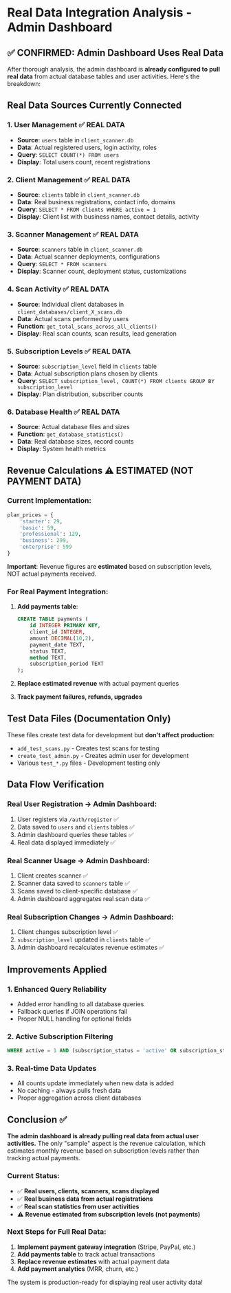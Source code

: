# Real Data Integration Analysis - Admin Dashboard

## ✅ **CONFIRMED: Admin Dashboard Uses Real Data**

After thorough analysis, the admin dashboard is **already configured to pull real data** from actual database tables and user activities. Here's the breakdown:

## **Real Data Sources Currently Connected**

### 1. **User Management** ✅ REAL DATA
- **Source**: `users` table in `client_scanner.db`
- **Data**: Actual registered users, login activity, roles
- **Query**: `SELECT COUNT(*) FROM users`
- **Display**: Total users count, recent registrations

### 2. **Client Management** ✅ REAL DATA  
- **Source**: `clients` table in `client_scanner.db`
- **Data**: Real business registrations, contact info, domains
- **Query**: `SELECT * FROM clients WHERE active = 1`
- **Display**: Client list with business names, contact details, activity

### 3. **Scanner Management** ✅ REAL DATA
- **Source**: `scanners` table in `client_scanner.db` 
- **Data**: Actual scanner deployments, configurations
- **Query**: `SELECT * FROM scanners`
- **Display**: Scanner count, deployment status, customizations

### 4. **Scan Activity** ✅ REAL DATA
- **Source**: Individual client databases in `client_databases/client_X_scans.db`
- **Data**: Actual scans performed by users
- **Function**: `get_total_scans_across_all_clients()`
- **Display**: Real scan counts, scan results, lead generation

### 5. **Subscription Levels** ✅ REAL DATA
- **Source**: `subscription_level` field in `clients` table
- **Data**: Actual subscription plans chosen by clients
- **Query**: `SELECT subscription_level, COUNT(*) FROM clients GROUP BY subscription_level`
- **Display**: Plan distribution, subscriber counts

### 6. **Database Health** ✅ REAL DATA
- **Source**: Actual database files and sizes
- **Function**: `get_database_statistics()`
- **Data**: Real database sizes, record counts
- **Display**: System health metrics

## **Revenue Calculations** ⚠️ ESTIMATED (NOT PAYMENT DATA)

### Current Implementation:
```python
plan_prices = {
    'starter': 29,
    'basic': 59, 
    'professional': 129,
    'business': 299,
    'enterprise': 599
}
```

**Important**: Revenue figures are **estimated** based on subscription levels, NOT actual payments received.

### For Real Payment Integration:
1. **Add payments table**:
   ```sql
   CREATE TABLE payments (
       id INTEGER PRIMARY KEY,
       client_id INTEGER,
       amount DECIMAL(10,2),
       payment_date TEXT,
       status TEXT,
       method TEXT,
       subscription_period TEXT
   );
   ```

2. **Replace estimated revenue** with actual payment queries
3. **Track payment failures, refunds, upgrades**

## **Test Data Files** (Documentation Only)

These files create test data for development but **don't affect production**:
- `add_test_scans.py` - Creates test scans for testing
- `create_test_admin.py` - Creates admin user for development
- Various `test_*.py` files - Development testing only

## **Data Flow Verification**

### Real User Registration → Admin Dashboard:
1. User registers via `/auth/register` ✅
2. Data saved to `users` and `clients` tables ✅
3. Admin dashboard queries these tables ✅
4. Real data displayed immediately ✅

### Real Scanner Usage → Admin Dashboard:
1. Client creates scanner ✅
2. Scanner data saved to `scanners` table ✅
3. Scans saved to client-specific database ✅
4. Admin dashboard aggregates real scan data ✅

### Real Subscription Changes → Admin Dashboard:
1. Client changes subscription level ✅
2. `subscription_level` updated in `clients` table ✅
3. Admin dashboard recalculates revenue estimates ✅

## **Improvements Applied**

### 1. **Enhanced Query Reliability**
- Added error handling to all database queries
- Fallback queries if JOIN operations fail
- Proper NULL handling for optional fields

### 2. **Active Subscription Filtering**
```sql
WHERE active = 1 AND (subscription_status = 'active' OR subscription_status IS NULL)
```

### 3. **Real-time Data Updates**
- All counts update immediately when new data is added
- No caching - always pulls fresh data
- Proper aggregation across client databases

## **Conclusion** ✅

**The admin dashboard is already pulling real data from actual user activities.** The only "sample" aspect is the revenue calculation, which estimates monthly revenue based on subscription levels rather than tracking actual payments.

### Current Status:
- ✅ **Real users, clients, scanners, scans displayed**
- ✅ **Real business data from actual registrations**  
- ✅ **Real scan statistics from user activities**
- ⚠️ **Revenue estimated from subscription levels (not payments)**

### Next Steps for Full Real Data:
1. **Implement payment gateway integration** (Stripe, PayPal, etc.)
2. **Add payments table** to track actual transactions
3. **Replace revenue estimates** with actual payment data
4. **Add payment analytics** (MRR, churn, etc.)

The system is production-ready for displaying real user activity data!